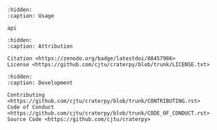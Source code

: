 ```{include} ../../README.md
```

<!-- Table of Content entries, shown in left sidebar. -->

```{toctree}
:hidden:
:caption: Usage

api
```

```{toctree}
:hidden:
:caption: Attribution

Citation <https://zenodo.org/badge/latestdoi/88457986>
License <https://github.com/cjtu/craterpy/blob/trunk/LICENSE.txt>
```

```{toctree}
:hidden:
:caption: Development

Contributing <https://github.com/cjtu/craterpy/blob/trunk/CONTRIBUTING.rst>
Code of Conduct <https://github.com/cjtu/craterpy/blob/trunk/CODE_OF_CONDUCT.rst>
Source Code <https://github.com/cjtu/craterpy>
```
